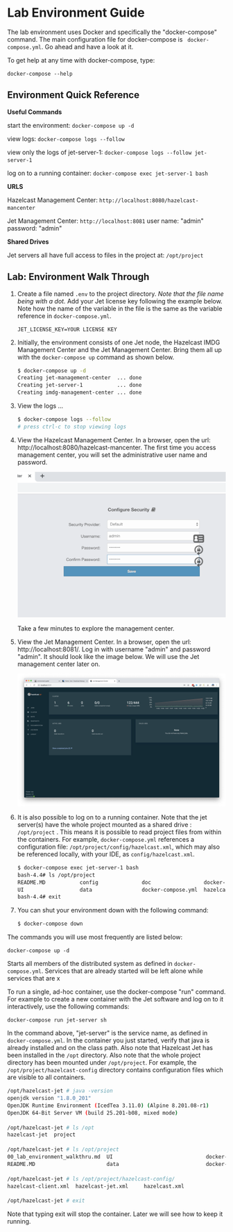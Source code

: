 # Lab Environment Guide

The lab environment uses Docker and specifically the "docker-compose" command.  The main configuration file for docker-compose is `
docker-compose.yml`. Go ahead and have a look at it.  

To get help at any time with docker-compose, type:


```
docker-compose --help
```



## Environment Quick Reference

**Useful Commands**

start the environment: `docker-compose up -d`

view logs: `docker-compose logs --follow`

view only the logs of jet-server-1: `docker-compose logs --follow jet-server-1`

log on to a running container:  `docker-compose exec jet-server-1 bash`



**URLS**

Hazelcast Management Center: `http://localhost:8080/hazelcast-mancenter` 

Jet Management Center: `http://localhost:8081`  user name:  "admin" password:  "admin"



**Shared Drives**

Jet servers all have full access to files in the project at: `/opt/project`



## Lab: Environment Walk Through

1. Create a file named `.env` to the project directory.  *Note that the file name being with a dot.*  Add your Jet license key  following the example below.  Note how the name of the variable in the file is the same as the variable reference in `docker-compose.yml`.

   ```properties
   JET_LICENSE_KEY=YOUR LICENSE KEY
   ```

2. Initially, the environment consists of one Jet node, the Hazelcast IMDG Management Center and the Jet Management Center.  Bring them all up with the `docker-compose up` command as shown below.

   ```bash
   $ docker-compose up -d
   Creating jet-management-center  ... done
   Creating jet-server-1           ... done
   Creating imdg-management-center ... done
   
   ```

3. View the logs ...

   ```bash
   $ docker-compose logs --follow
   # press ctrl-c to stop viewing logs
   ```

4. View the Hazelcast Management Center.  In a browser, open the url: http://localhost:8080/hazelcast-mancenter. The first time you access management center, you will set the administrative user name and password. 

   <img src="media/mancenter-login.png" alt="mc_login" style="zoom:50%;" />

   Take a few minutes to explore the management center.

5. View the Jet Management Center.  In a browser, open the url: http://localhost:8081/. Log in with username "admin" and password "admin".  It should look like the image below.  We will use the Jet management center later on.

   ![Jet Management Center](media/jet_mc.png)

6. It is also possible to log on to a running container.  Note that the jet server(s) have the whole project mounted as  a shared drive : `/opt/project` . This means it is possible to read project files from within the containers.  For example, `docker-compose.yml` references a configuration file: `/opt/project/config/hazelcast.xml`, which may also be referenced locally, with your IDE, as `config/hazelcast.xml`.

   ```bash
   $ docker-compose exec jet-server-1 bash
   bash-4.4# ls /opt/project
   README.MD           config              doc                 docker-images       hazelcast-server    pom.xml
   UI                  data                docker-compose.yml  hazelcast-client    mc-home
   bash-4.4# exit
   ```

   

7. You can shut your environment down with the following command:

   ```bash
   $ docker-compose down
   ```

   



The commands you will use most frequently are listed below:

```
docker-compose up -d   
```

Starts all members of the distributed system as defined in `docker-compose.yml`.  Services that are already started will be left alone while services that are x



To run a single, ad-hoc container, use the docker-compose "run" command. For example to create a new container with the Jet software and log on to it interactively, use the following commands:

```
docker-compose run jet-server sh
```

In the command above, "jet-server" is the service name, as defined in `docker-compose.yml`.  In the container you just started, verify that java is already installed and on the class path.  Also note that Hazelcast Jet has been installed in the `/opt` directory. Also note that the whole project directory has been mounted under `/opt/project`.   For example, the `/opt/project/hazelcast-config` directory contains configuration files which are visible to all containers.

```bash
/opt/hazelcast-jet # java -version
openjdk version "1.8.0_201"
OpenJDK Runtime Environment (IcedTea 3.11.0) (Alpine 8.201.08-r1)
OpenJDK 64-Bit Server VM (build 25.201-b08, mixed mode)

/opt/hazelcast-jet # ls /opt
hazelcast-jet  project

/opt/hazelcast-jet # ls /opt/project
00_lab_environment_walkthru.md  UI                              docker-compose.yml              hazelcast-client                hazelcast-server
README.MD                       data                            docker-images                   hazelcast-config                pom.xml

/opt/hazelcast-jet # ls /opt/project/hazelcast-config/
hazelcast-client.xml  hazelcast-jet.xml     hazelcast.xml

/opt/hazelcast-jet # exit
```

Note that typing exit will stop the container.  Later we will see how to keep it running.

